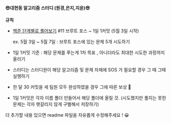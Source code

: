 #### 😎대현동 알고리즘 스터디 (원경,은지,지윤)😎

**규칙**

- [백준 단계별로 풀어보기](https://www.acmicpc.net/step)  #11 브루트 포스 ~ 1일 1커밋 (5월 3일 시작)

  ex. 5월 3일 ~ 5월 7일 : 브루트 포스에 있는 문제 5개 시도하기 

- 1일 1커밋 기준 : 해당 문제를 푸는게 1차 목표 , 아니더라도 최대한 시도한 과정까지 올리기
- 스터디는 스터디원이 해당 알고리즘 및 문제 자체에 SOS 가 필요할 경우 그 때 그때 실행하기 
- 한 달 30 커밋을 세 팀원 모두 완성하였을 경우 그에 따른 보상 🥕 
- 1일 1커밋은 각자 이름 폴더 만들어서 해당 폴더에 올릴 것. (시도했지만 풀지는 못한 문제는 각자 햇갈리지 않게 구별해서 저장하기)



더 추가할 내용 있으면 readme 파일을 자유롭게 수정해주세요 ! 😀

